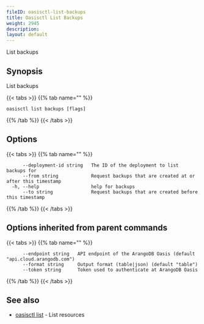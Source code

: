 ```yaml
---
fileID: oasisctl-list-backups
title: Oasisctl List Backups
weight: 2945
description: 
layout: default
---
```

List backups

## Synopsis

List backups

{{< tabs >}}
{{% tab name="" %}}
```
oasisctl list backups [flags]
```
{{% /tab %}}
{{< /tabs >}}

## Options

{{< tabs >}}
{{% tab name="" %}}
```
      --deployment-id string   The ID of the deployment to list backups for
      --from string            Request backups that are created at or after this timestamp
  -h, --help                   help for backups
      --to string              Request backups that are created before this timestamp
```
{{% /tab %}}
{{< /tabs >}}

## Options inherited from parent commands

{{< tabs >}}
{{% tab name="" %}}
```
      --endpoint string   API endpoint of the ArangoDB Oasis (default "api.cloud.arangodb.com")
      --format string     Output format (table|json) (default "table")
      --token string      Token used to authenticate at ArangoDB Oasis
```
{{% /tab %}}
{{< /tabs >}}

## See also

* [oasisctl list]()	 - List resources


